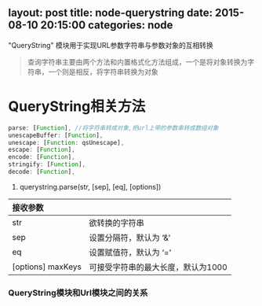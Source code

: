 layout: post
title: node-querystring
date: 2015-08-10 20:15:00
categories: node
---

"QueryString" 模块用于实现URL参数字符串与参数对象的互相转换

<!-- more -->
> 查询字符串主要由两个方法和内置格式化方法组成，一个是将对象转换为字符串，一个则是相反，将字符串转换为对象

QueryString相关方法
===
```javascript
parse: [Function], //将字符串转成对象,把url上带的参数串转成数组对象
unescapeBuffer: [Function],
unescape: [Function: qsUnescape],
escape: [Function],
encode: [Function],
stringify: [Function],
decode: [Function],
```
1. querystring.parse(str, [sep], [eq], [options])

|接收参数 |  |
| :------------- |:-----------|
|str |欲转换的字符串 |
|sep |设置分隔符，默认为 ‘&' |
|eq |设置赋值符，默认为 ‘=' |
|[options]  maxKeys |可接受字符串的最大长度，默认为1000 |


### QueryString模块和Url模块之间的关系
